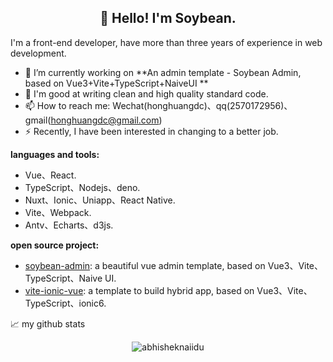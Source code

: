 <h2 align="center">👋 Hello! I'm Soybean.</h2>


I'm a front-end developer, have more than three years of experience in web development.

- 🔭 I’m currently working on **An admin template - Soybean Admin, based on Vue3+Vite+TypeScript+NaiveUI **
- 🌱 I'm good at writing clean and high quality standard code.
- 📫 How to reach me: Wechat(honghuangdc)、qq(2570172956)、gmail(honghuangdc@gmail.com)
- ⚡ Recently, I have been interested in changing to a better job.

**languages and tools:**  

- Vue、React.
- TypeScript、Nodejs、deno.
- Nuxt、Ionic、Uniapp、React Native.
- Vite、Webpack.
- Antv、Echarts、d3js.


**open source project:**  
- [soybean-admin](https://github.com/honghuangdc/soybean-admin): a beautiful vue admin template, based on Vue3、Vite、TypeScript、Naive UI.
- [vite-ionic-vue](https://github.com/honghuangdc/vite-ionic-vue): a template to build hybrid app, based on Vue3、Vite、TypeScript、ionic6.


📈 my github stats

<p align="center">
  <img src="https://github-readme-stats.vercel.app/api?username=honghuangdc&show_icons=true&theme=onedark" alt="abhisheknaiidu" />
</p>
